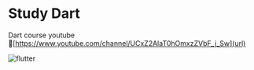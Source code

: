 # Study Dart

Dart course youtube 🔗[https://www.youtube.com/channel/UCxZ2AlaT0hOmxzZVbF_j_Sw](url)    

![flutter](https://www.androidpolice.com/wp-content/uploads/2018/08/google-dart-generic-hero.png)

